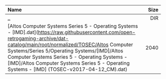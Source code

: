 |Name|Size|
|:---|---:|
|[..](../index.html)|DIR|
|[Altos Computer Systems Series 5 - Operating Systems - [IMD].dat](https://raw.githubusercontent.com/open-retrogaming-archive/dat-catalog/main/root/normalized/TOSEC/Altos Computer Systems/Series 5/Operating Systems/[IMD]/Altos Computer Systems Series 5 - Operating Systems - [IMD]/Altos Computer Systems Series 5 - Operating Systems - [IMD] (TOSEC-v2017-04-12_CM).dat)|2040|
